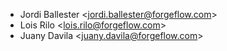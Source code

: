 - Jordi Ballester \<<jordi.ballester@forgeflow.com>\>
- Lois Rilo \<<lois.rilo@forgeflow.com>\>
- Juany Davila \<<juany.davila@forgeflow.com>\>
